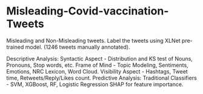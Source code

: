 # Misleading-Covid-vaccination-Tweets

Misleading and Non-Misleading tweets. Label the tweets using XLNet pre-trained model. (1246 tweets manually annotated).

Descriptive Analysis:
Syntactic Aspect - Distribution and KS test of Nouns, Pronouns, Stop words, etc.
Frame of Mind - Topic Modeling, Sentiments, Emotions, NRC Lexicon, Word Cloud.
Visibility Aspect - Hashtags, Tweet time, Retweets/Reply/Likes count.
Predictive Analysis:
Traditional Classifiers - SVM, XGBoost, RF, Logistic Regression
SHAP for feature importance.
